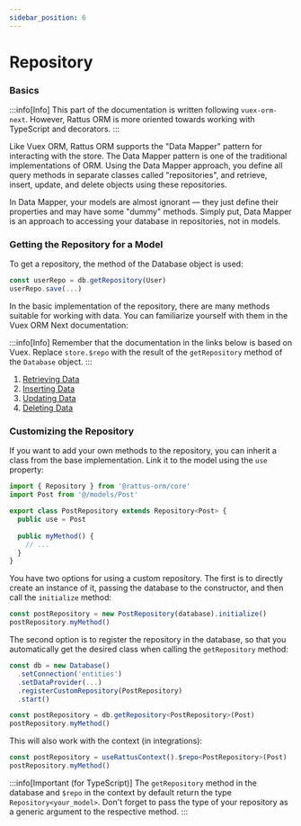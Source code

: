 ```yaml
---
sidebar_position: 6
---
```

# Repository

### Basics

:::info[Info]
This part of the documentation is written following `vuex-orm-next`.
However, Rattus ORM is more oriented towards working with
TypeScript and decorators.
:::

Like Vuex ORM, Rattus ORM supports the "Data
Mapper" pattern for interacting with the store. The
Data Mapper pattern is one of the traditional implementations of ORM.
Using the Data Mapper approach, you define all
query methods in separate classes called
"repositories", and retrieve, insert,
update, and delete objects using these repositories.

In Data Mapper, your models are almost ignorant — they just
define their properties and may have some
"dummy" methods. Simply put, Data Mapper is an approach to accessing your database in
repositories, not in models.

### Getting the Repository for a Model

To get a repository, the method of the
Database object is used:

```typescript
const userRepo = db.getRepository(User)
userRepo.save(...)
```

In the basic implementation of the repository, there are many methods
suitable for working with data. You can
familiarize yourself with them in the Vuex ORM Next documentation:

:::info[Info]
Remember that the documentation in the links below is based on
Vuex. Replace `store.$repo` with the result of the
`getRepository` method of the `Database` object.
:::

1. [Retrieving Data](https://next.vuex-orm.org/guide/repository/retrieving-data.html)
2. [Inserting Data](https://next.vuex-orm.org/guide/repository/inserting-data.html)
3. [Updating Data](https://next.vuex-orm.org/guide/repository/updating-data.html)
4. [Deleting Data](https://next.vuex-orm.org/guide/repository/deleting-data.html)

### Customizing the Repository

If you want to add your own methods to the repository, you
can inherit a class from the base implementation.
Link it to the model using the `use` property:

```typescript
import { Repository } from '@rattus-orm/core'
import Post from '@/models/Post'

export class PostRepository extends Repository<Post> {
  public use = Post
  
  public myMethod() {
    // ...
  }
}
```

You have two options for using a custom repository. The first is to 
directly create an instance of it, passing the database to the 
constructor, and then call the `initialize` method:
```typescript
const postRepository = new PostRepository(database).initialize()
postRepository.myMethod()
```

The second option is to register the repository in the database, so 
that you automatically get the desired class when calling the 
`getRepository` method:
```typescript
const db = new Database()
  .setConnection('entities')
  .setDataProvider(...)
  .registerCustomRepository(PostRepository)
  .start()

const postRepository = db.getRepository<PostRepository>(Post)
postRepository.myMethod()
```
This will also work with the context (in integrations):
```typescript
const postRepository = useRattusContext().$repo<PostRepository>(Post)
postRepository.myMethod()
```

:::info[Important (for TypeScript)]
The `getRepository` method in the database and `$repo` in the context by default return the type `Repository<your_model>`. Don't forget to pass the type of your repository as a generic argument to the respective method.
:::

